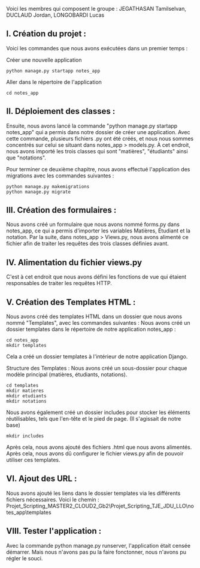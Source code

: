 Voici les membres qui composent le groupe : JEGATHASAN Tamilselvan, DUCLAUD Jordan, LONGOBARDI Lucas

## I. Création du projet :

Voici les commandes que nous avons exécutées dans un premier temps :

Créer une nouvelle application

```
python manage.py startapp notes_app 
```

Aller dans le répertoire de l'application

```
cd notes_app
```

## II. Déploiement des classes :
Ensuite, nous avons lancé la commande "python manage.py startapp notes_app" qui a permis dans notre dossier de créer une application. Avec cette commande, plusieurs fichiers .py ont été créés, et nous nous sommes concentrés sur celui se situant dans notes_app > models.py. À cet endroit, nous avons importé les trois classes qui sont "matières", "étudiants" ainsi que "notations".

Pour terminer ce deuxième chapitre, nous avons effectué l'application des migrations avec les commandes suivantes :

```
python manage.py makemigrations
python manage.py migrate
```

## III. Création des formulaires :
Nous avons créé un formulaire que nous avons nommé forms.py dans notes_app, ce qui a permis d'importer les variables Matières, Étudiant et la notation. Par la suite, dans notes_app > Views.py, nous avons alimenté ce fichier afin de traiter les requêtes des trois classes définies avant.


## IV. Alimentation du fichier views.py
C'est à cet endroit que nous avons défini les fonctions de vue qui étaient responsables de traiter les requêtes HTTP.


## V. Création des Templates HTML :
Nous avons créé des templates HTML dans un dossier que nous avons nommé "Templates", avec les commandes suivantes : Nous avons créé un dossier templates dans le répertoire de notre application notes_app :

```
cd notes_app
mkdir templates
```

Cela a créé un dossier templates à l'intérieur de notre application Django.

Structure des Templates : Nous avons créé un sous-dossier pour chaque modèle principal (matières, étudiants, notations).

```
cd templates
mkdir matieres
mkdir etudiants
mkdir notations
```

Nous avons également créé un dossier includes pour stocker les éléments réutilisables, tels que l'en-tête et le pied de page. (Il s'agissait de notre base)

```
mkdir includes 
```
Après cela, nous avons ajouté des fichiers .html que nous avons alimentés. Après cela, nous avons dû configurer le fichier views.py afin de pouvoir utiliser ces templates.

## VI. Ajout des URL :
Nous avons ajouté les liens dans le dossier templates via les différents fichiers nécessaires. Voici le chemin : Projet_Scripting_MASTER2_CLOUD2_Gb2\Projet_Scripting_TJE_JDU_LLO\notes_app\templates

## VIII. Tester l'application :
Avec la commande python manage.py runserver, l'application était censée démarrer. Mais nous n'avons pas pu la faire fonctonner, nous n'avons pu régler le souci.
